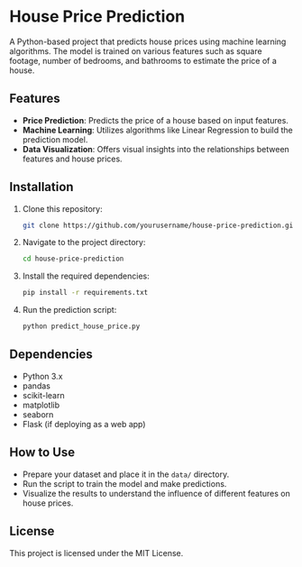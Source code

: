 # House Price Prediction

A Python-based project that predicts house prices using machine learning algorithms. The model is trained on various features such as square footage, number of bedrooms, and bathrooms to estimate the price of a house.

## Features
- **Price Prediction**: Predicts the price of a house based on input features.
- **Machine Learning**: Utilizes algorithms like Linear Regression to build the prediction model.
- **Data Visualization**: Offers visual insights into the relationships between features and house prices.

## Installation
1. Clone this repository:
    ```bash
    git clone https://github.com/yourusername/house-price-prediction.git
    ```
2. Navigate to the project directory:
    ```bash
    cd house-price-prediction
    ```
3. Install the required dependencies:
    ```bash
    pip install -r requirements.txt
    ```
4. Run the prediction script:
    ```bash
    python predict_house_price.py
    ```

## Dependencies
- Python 3.x
- pandas
- scikit-learn
- matplotlib
- seaborn
- Flask (if deploying as a web app)

## How to Use
- Prepare your dataset and place it in the `data/` directory.
- Run the script to train the model and make predictions.
- Visualize the results to understand the influence of different features on house prices.

## License
This project is licensed under the MIT License.

